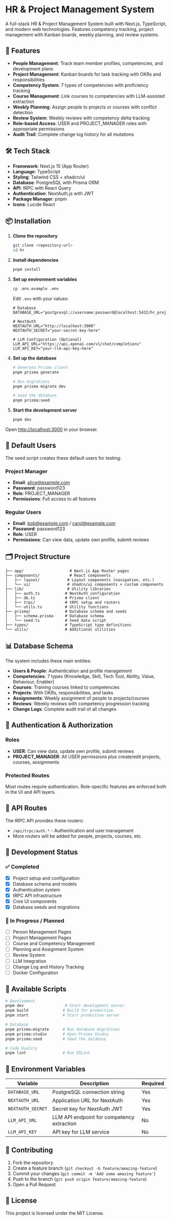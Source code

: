 # HR & Project Management System

A full-stack HR & Project Management System built with Next.js, TypeScript, and modern web technologies. Features competency tracking, project management with Kanban boards, weekly planning, and review systems.

## 🚀 Features

- **People Management**: Track team member profiles, competencies, and development plans
- **Project Management**: Kanban boards for task tracking with OKRs and responsibilities
- **Competency System**: 7 types of competencies with proficiency tracking
- **Course Management**: Link courses to competencies with LLM-assisted extraction
- **Weekly Planning**: Assign people to projects or courses with conflict detection
- **Review System**: Weekly reviews with competency delta tracking
- **Role-based Access**: USER and PROJECT_MANAGER roles with appropriate permissions
- **Audit Trail**: Complete change log history for all mutations

## 🛠 Tech Stack

- **Framework**: Next.js 15 (App Router)
- **Language**: TypeScript
- **Styling**: Tailwind CSS + shadcn/ui
- **Database**: PostgreSQL with Prisma ORM
- **API**: tRPC with React Query
- **Authentication**: NextAuth.js with JWT
- **Package Manager**: pnpm
- **Icons**: Lucide React

## 📦 Installation

1. **Clone the repository**
   ```bash
   git clone <repository-url>
   cd hr
   ```

2. **Install dependencies**
   ```bash
   pnpm install
   ```

3. **Set up environment variables**
   ```bash
   cp .env.example .env
   ```
   
   Edit `.env` with your values:
   ```env
   # Database
   DATABASE_URL="postgresql://username:password@localhost:5432/hr_project_management"
   
   # NextAuth
   NEXTAUTH_URL="http://localhost:3000"
   NEXTAUTH_SECRET="your-secret-key-here"
   
   # LLM Configuration (Optional)
   LLM_API_URL="https://api.openai.com/v1/chat/completions"
   LLM_API_KEY="your-llm-api-key-here"
   ```

4. **Set up the database**
   ```bash
   # Generate Prisma client
   pnpm prisma generate
   
   # Run migrations
   pnpm prisma migrate dev
   
   # Seed the database
   pnpm prisma:seed
   ```

5. **Start the development server**
   ```bash
   pnpm dev
   ```

Open [http://localhost:3000](http://localhost:3000) in your browser.

## 👥 Default Users

The seed script creates these default users for testing:

### Project Manager
- **Email**: alice@example.com
- **Password**: password123
- **Role**: PROJECT_MANAGER
- **Permissions**: Full access to all features

### Regular Users  
- **Email**: bob@example.com / carol@example.com
- **Password**: password123
- **Role**: USER
- **Permissions**: Can view data, update own profile, submit reviews

## 🗂 Project Structure

```
├── app/                    # Next.js App Router pages
├── components/             # React components
│   ├── layout/            # Layout components (navigation, etc.)
│   └── ui/                # shadcn/ui components + custom components
├── lib/                   # Utility libraries
│   ├── auth.ts           # NextAuth configuration
│   ├── db.ts             # Prisma client
│   ├── trpc/             # tRPC setup and routers
│   └── utils.ts          # Utility functions
├── prisma/               # Database schema and seeds
│   ├── schema.prisma     # Database schema
│   └── seed.ts           # Seed data script
├── types/                # TypeScript type definitions
└── utils/                # Additional utilities
```

## 📊 Database Schema

The system includes these main entities:

- **Users & People**: Authentication and profile management
- **Competencies**: 7 types (Knowledge, Skill, Tech Tool, Ability, Value, Behaviour, Enabler)
- **Courses**: Training courses linked to competencies
- **Projects**: With OKRs, responsibilities, and tasks
- **Assignments**: Weekly assignment of people to projects/courses  
- **Reviews**: Weekly reviews with competency progression tracking
- **Change Logs**: Complete audit trail of all changes

## 🔐 Authentication & Authorization

### Roles
- **USER**: Can view data, update own profile, submit reviews
- **PROJECT_MANAGER**: All USER permissions plus create/edit projects, courses, assignments

### Protected Routes
Most routes require authentication. Role-specific features are enforced both in the UI and API layers.

## 🎯 API Routes

The tRPC API provides these routers:
- `/api/trpc/auth.*` - Authentication and user management
- More routers will be added for people, projects, courses, etc.

## 🚧 Development Status

### ✅ Completed
- [x] Project setup and configuration
- [x] Database schema and models
- [x] Authentication system
- [x] tRPC API infrastructure
- [x] Core UI components
- [x] Database seeds and migrations

### 🔄 In Progress / Planned
- [ ] Person Management Pages
- [ ] Project Management Pages  
- [ ] Course and Competency Management
- [ ] Planning and Assignment System
- [ ] Review System
- [ ] LLM Integration
- [ ] Change Log and History Tracking
- [ ] Docker Configuration

## 📝 Available Scripts

```bash
# Development
pnpm dev                  # Start development server
pnpm build               # Build for production
pnpm start               # Start production server

# Database
pnpm prisma:migrate      # Run database migrations
pnpm prisma:studio       # Open Prisma Studio
pnpm prisma:seed         # Seed the database

# Code Quality
pnpm lint                # Run ESLint
```

## 🔧 Environment Variables

| Variable | Description | Required |
|----------|-------------|----------|
| `DATABASE_URL` | PostgreSQL connection string | Yes |
| `NEXTAUTH_URL` | Application URL for NextAuth | Yes |
| `NEXTAUTH_SECRET` | Secret key for NextAuth JWT | Yes |
| `LLM_API_URL` | LLM API endpoint for competency extraction | No |
| `LLM_API_KEY` | API key for LLM service | No |

## 🤝 Contributing

1. Fork the repository
2. Create a feature branch (`git checkout -b feature/amazing-feature`)
3. Commit your changes (`git commit -m 'Add some amazing feature'`)
4. Push to the branch (`git push origin feature/amazing-feature`)
5. Open a Pull Request

## 📄 License

This project is licensed under the MIT License.